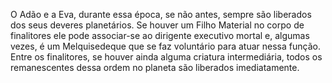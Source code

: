 ﻿O Adão e a Eva, durante essa época, se não antes, sempre são liberados dos seus deveres planetários. Se houver um Filho Material no corpo de finalitores ele pode associar-se ao dirigente executivo mortal e, algumas vezes, é um Melquisedeque que se faz voluntário para atuar nessa função. Entre os finalitores, se houver ainda alguma criatura intermediária, todos os remanescentes dessa ordem no planeta são liberados imediatamente.